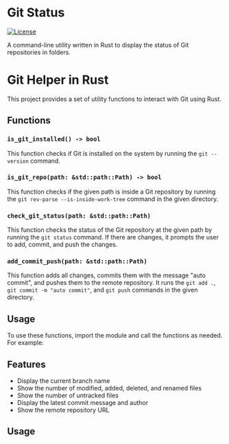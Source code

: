 # Git Status

[![License](https://img.shields.io/badge/license-MIT-blue.svg)](LICENSE)

A command-line utility written in Rust to display the status of Git repositories in folders.

# Git Helper in Rust

This project provides a set of utility functions to interact with Git using Rust. 

## Functions

### `is_git_installed() -> bool`

This function checks if Git is installed on the system by running the `git --version` command.

### `is_git_repo(path: &std::path::Path) -> bool`

This function checks if the given path is inside a Git repository by running the `git rev-parse --is-inside-work-tree` command in the given directory.

### `check_git_status(path: &std::path::Path)`

This function checks the status of the Git repository at the given path by running the `git status` command. If there are changes, it prompts the user to add, commit, and push the changes.

### `add_commit_push(path: &std::path::Path)`

This function adds all changes, commits them with the message "auto commit", and pushes them to the remote repository. It runs the `git add .`, `git commit -m "auto commit"`, and `git push` commands in the given directory.

## Usage

To use these functions, import the module and call the functions as needed. For example:

## Features

- Display the current branch name
- Show the number of modified, added, deleted, and renamed files
- Show the number of untracked files
- Display the latest commit message and author
- Show the remote repository URL

## Usage

